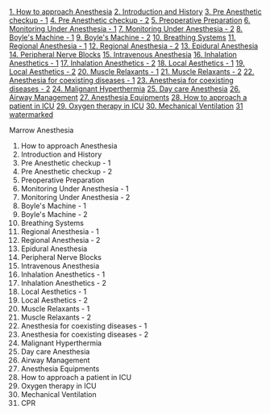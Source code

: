 [1. How to approach Anesthesia](https://t.me/ArchiveAnyFileBot?start=7488701555951369)
[2. Introduction and History](https://t.me/ArchiveAnyFileBot?start=9737948336427624)
[3. Pre Anesthetic checkup - 1](https://t.me/ArchiveAnyFileBot?start=3558023169683527)
[4. Pre Anesthetic checkup - 2](https://t.me/ArchiveAnyFileBot?start=8753093039372436)
[5. Preoperative Preparation](https://t.me/ArchiveAnyFileBot?start=1878848653442070)
[6. Monitoring Under Anesthesia - 1](https://t.me/ArchiveAnyFileBot?start=2050721096211763)
[7. Monitoring Under Anesthesia - 2](https://t.me/ArchiveAnyFileBot?start=5657193890476897)
[8. Boyle's Machine - 1](https://t.me/ArchiveAnyFileBot?start=1731008429127567)
[9. Boyle's Machine - 2](https://t.me/ArchiveAnyFileBot?start=6576727938172107)
[10. Breathing Systems](https://t.me/ArchiveAnyFileBot?start=2194657920983954)
[11. Regional Anesthesia - 1](https://t.me/ArchiveAnyFileBot?start=4900388012271086)
[12. Regional Anesthesia - 2](https://t.me/ArchiveAnyFileBot?start=1393204826706752)
[13. Epidural Anesthesia](https://t.me/ArchiveAnyFileBot?start=9795804406356358)
[14. Peripheral Nerve Blocks](https://t.me/ArchiveAnyFileBot?start=4461954268364845)
[15. Intravenous Anesthesia](https://t.me/ArchiveAnyFileBot?start=5856529665252226)
[16. Inhalation Anesthetics - 1](https://t.me/ArchiveAnyFileBot?start=1092693185401496)
[17. Inhalation Anesthetics - 2](https://t.me/ArchiveAnyFileBot?start=7245014152866961)
[18. Local Aesthetics - 1](https://t.me/ArchiveAnyFileBot?start=6351484513864927)
[19. Local Aesthetics - 2](https://t.me/ArchiveAnyFileBot?start=9513386777330898)
[20. Muscle Relaxants - 1](https://t.me/ArchiveAnyFileBot?start=8547209843640033)
[21. Muscle Relaxants - 2](https://t.me/ArchiveAnyFileBot?start=2991948394001951)
[22. Anesthesia for coexisting diseases - 1](https://t.me/ArchiveAnyFileBot?start=2755962498549530)
[23. Anesthesia for coexisting diseases - 2](https://t.me/ArchiveAnyFileBot?start=9796052096970525)
[24. Malignant Hyperthermia](https://t.me/ArchiveAnyFileBot?start=0094288703692253)
[25. Day care Anesthesia](https://t.me/ArchiveAnyFileBot?start=0245860524270959)
[26. Airway Management](https://t.me/ArchiveAnyFileBot?start=7174815649498080)
[27. Anesthesia Equipments](https://t.me/ArchiveAnyFileBot?start=0770049381460384)
[28. How to approach a patient in ICU](https://t.me/ArchiveAnyFileBot?start=2301844741585813)
[29. Oxygen therapy in ICU](https://t.me/ArchiveAnyFileBot?start=9684988547610637)
[30. Mechanical Ventilation](https://t.me/ArchiveAnyFileBot?start=8544847321032107)
[31 watermarked](https://t.me/ArchiveAnyFileBot?start=2302161506186888)



Marrow Anesthesia

1. How to approach Anesthesia
2. Introduction and History
3. Pre Anesthetic checkup - 1
4. Pre Anesthetic checkup - 2
5. Preoperative Preparation
6. Monitoring Under Anesthesia - 1
7. Monitoring Under Anesthesia - 2
8. Boyle's Machine - 1
9. Boyle's Machine - 2
10. Breathing Systems
11. Regional Anesthesia - 1
12. Regional Anesthesia - 2
13. Epidural Anesthesia
14. Peripheral Nerve Blocks
15. Intravenous Anesthesia
16. Inhalation Anesthetics - 1
17. Inhalation Anesthetics - 2
18. Local Aesthetics - 1
19. Local Aesthetics - 2
20. Muscle Relaxants - 1
21. Muscle Relaxants - 2
22. Anesthesia for coexisting diseases - 1
23. Anesthesia for coexisting diseases - 2
24. Malignant Hyperthermia
25. Day care Anesthesia
26. Airway Management
27. Anesthesia Equipments
28. How to approach a patient in ICU
29. Oxygen therapy in ICU
30. Mechanical Ventilation
31. CPR
